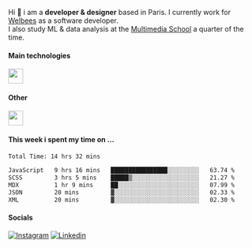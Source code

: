 Hi :wave: i am a **developer & designer** based in Paris. I currently work for [Welbees](https://www.welbees.com) as a software developer.<br /> I also study ML & data analysis at the [Multimedia School](https://www.ecole-multimedia.com/) a quarter of the time.

#### Main technologies
<img height="30" src="https://skillicons.dev/icons?i=js,ts,react,nextjs,threejs,nodejs,nestjs,laravel,mysql,git,docker" />

#### Other
<img height="30" src="https://skillicons.dev/icons?i=figma,ps,ai,ae,pr,blender,unreal,ableton" />

#### This week i spent my time on ...
<!--START_SECTION:waka-->

```txt
Total Time: 14 hrs 32 mins

JavaScript   9 hrs 16 mins   ████████████████░░░░░░░░░   63.74 %
SCSS         3 hrs 5 mins    █████▒░░░░░░░░░░░░░░░░░░░   21.27 %
MDX          1 hr 9 mins     ██░░░░░░░░░░░░░░░░░░░░░░░   07.99 %
JSON         20 mins         ▓░░░░░░░░░░░░░░░░░░░░░░░░   02.33 %
XML          20 mins         ▓░░░░░░░░░░░░░░░░░░░░░░░░   02.30 %
```

<!--END_SECTION:waka-->

#### Socials

<a href="https://www.instagram.com/maximelbv/" target="_blank">![Instagram](https://img.shields.io/badge/Instagram-E4405F?style=for-the-badge&logo=instagram&logoColor=white)</a>
<a href="https://www.linkedin.com/in/maxime-lefebvre-85b545199" target="_blank">![Linkedin](https://img.shields.io/badge/LinkedIn-0077B5?style=for-the-badge&logo=linkedin&logoColor=white)</a>
